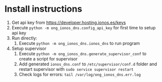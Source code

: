 # Install instructions
1. Get api key from https://developer.hosting.ionos.es/keys
2. Execute `python -m ong_ionos_dns.config_api_key` for first time to setup api key
2. Run directly:
   1. Execute `python -m ong_ionos_dns.ionos_dns` to run program
3. Setup supervisor 
   1. Execute `python -m ong_ionos_dns.generate_supervisor_conf` to create a script for supervisor
   2. Add generated `ionos_dns.conf` to `/etc/supervisor/conf.d` folder and restart supervisor with `sudo service supervisor restart`
   3. Check logs for errors: `tail /var/log/ong_ionos_dns.err.log`
